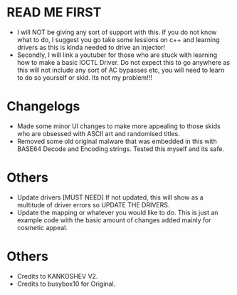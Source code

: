 # READ ME FIRST
- I will NOT be giving any sort of support with this. If you do not know what to do, I suggest you go take some lessions on c++ and learning drivers as this is kinda needed to drive an injector!
- Secondly, I will link a youtuber for those who are stuck with learning how to make a basic IOCTL Driver. Do not expect this to go anywhere as this will not include any sort of AC bypasses etc, you will need to learn to do so yourself or skid. Its not my problem!!!
# Changelogs
- Made some minor UI changes to make more appealing to those skids who are obsessed with ASCII art and randomised titles.
- Removed some old original malware that was embedded in this with BASE64 Decode and Encoding strings. Tested this myself and its safe.
# Others
- Update drivers [MUST NEED] If not updated, this will show as a multitude of driver errors so UPDATE THE DRIVERS.
- Update the mapping or whatever you would like to do. This is just an example code with the basic amount of changes added mainly for cosmetic appeal.
# Others
- Credits to KANKOSHEV V2.
- Credits to busybox10 for Original.
